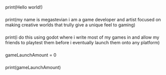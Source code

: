 print(Hello world!)
###
print(my name is megastevian i am a game developer and artist focused on making creative worlds that trully give a unique feel to gaming)
###
print(i do this using godot where i write most of my games in and allow my friends to playtest them before i eventually launch them onto any platform)
###
gameLaunchAmount = 0
###
print(gameLaunchAmount)
